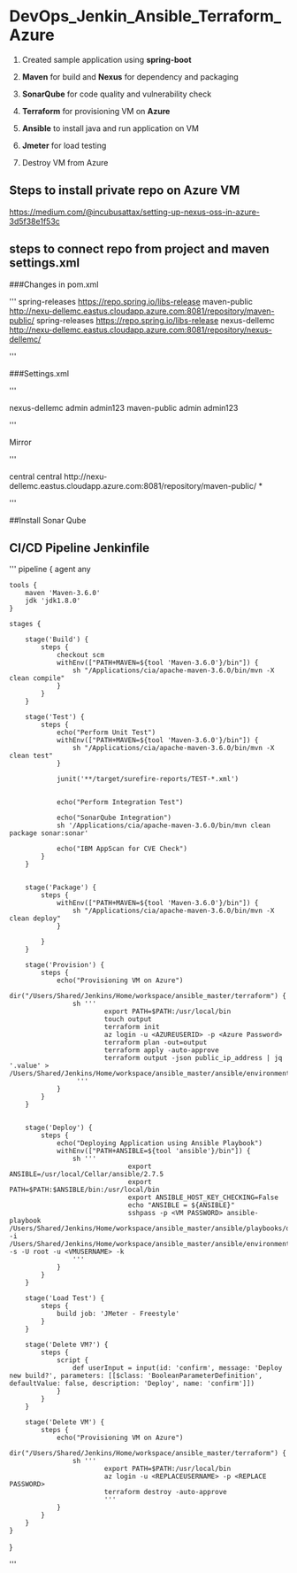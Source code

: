 # DevOps_Jenkin_Ansible_Terraform_Azure

1. Created sample application using <b>spring-boot</b>

2. <b>Maven</b> for build and <b>Nexus</b> for dependency and packaging

3. <b>SonarQube</b> for code quality and vulnerability check

4. <b>Terraform</b> for provisioning VM on <b>Azure</b>

5. <b>Ansible</b> to install java and run application on VM 

6. <b>Jmeter</b> for load testing

7. Destroy VM from Azure

## Steps to install private repo on Azure VM

https://medium.com/@incubusattax/setting-up-nexus-oss-in-azure-3d5f38e1f53c

## steps to connect repo from project and maven settings.xml

###Changes in pom.xml

'''
<repositories>
        <repository>
            <id>spring-releases</id>
            <url>https://repo.spring.io/libs-release</url>
        </repository>
        <repository>
            <id>maven-public</id>
            <url>http://nexu-dellemc.eastus.cloudapp.azure.com:8081/repository/maven-public/</url>
        </repository>
    </repositories>
    <pluginRepositories>
        <pluginRepository>
            <id>spring-releases</id>
            <url>https://repo.spring.io/libs-release</url>
        </pluginRepository>
    </pluginRepositories>
    <distributionManagement>
        <repository>
            <id>nexus-dellemc</id>
            <url>http://nexu-dellemc.eastus.cloudapp.azure.com:8081/repository/nexus-dellemc/</url>
        </repository>
    </distributionManagement>

'''

###Settings.xml

 '''
 
 <server>
      <id>nexus-dellemc</id>
      <username>admin</username>
      <password>admin123</password>
</server>


<server>
      <id>maven-public</id>
      <username>admin</username>
      <password>admin123</password>
</server>

'''

Mirror

'''

   <mirror>
      <id>central</id>
      <name>central</name>
      <url>http://nexu-dellemc.eastus.cloudapp.azure.com:8081/repository/maven-public/</url>
      <mirrorOf>*</mirrorOf>
    </mirror>

'''

 ##Install Sonar Qube
    
    
 ## CI/CD Pipeline Jenkinfile 
 
 '''
   pipeline {
    agent any

    tools {
        maven 'Maven-3.6.0'
        jdk 'jdk1.8.0'
    }

    stages {

        stage('Build') {
            steps {
                checkout scm
                withEnv(["PATH+MAVEN=${tool 'Maven-3.6.0'}/bin"]) {
                    sh "/Applications/cia/apache-maven-3.6.0/bin/mvn -X clean compile"
                }
            }
        }

        stage('Test') {
            steps {
                echo("Perform Unit Test")
                withEnv(["PATH+MAVEN=${tool 'Maven-3.6.0'}/bin"]) {
                    sh "/Applications/cia/apache-maven-3.6.0/bin/mvn -X clean test"
                }

                junit('**/target/surefire-reports/TEST-*.xml')


                echo("Perform Integration Test")

                echo("SonarQube Integration")
                sh '/Applications/cia/apache-maven-3.6.0/bin/mvn clean package sonar:sonar'

                echo("IBM AppScan for CVE Check")
            }
        }


        stage('Package') {
            steps {
                withEnv(["PATH+MAVEN=${tool 'Maven-3.6.0'}/bin"]) {
                    sh "/Applications/cia/apache-maven-3.6.0/bin/mvn -X clean deploy"
                }

            }
        }

        stage('Provision') {
            steps {
                echo("Provisioning VM on Azure")
                dir("/Users/Shared/Jenkins/Home/workspace/ansible_master/terraform") {
                    sh '''
                            export PATH=$PATH:/usr/local/bin
                            touch output
                            terraform init
                            az login -u <AZUREUSERID> -p <Azure Password>
                            terraform plan -out=output
                            terraform apply -auto-approve
                            terraform output -json public_ip_address | jq '.value' > /Users/Shared/Jenkins/Home/workspace/ansible_master/ansible/environments/test/hosts
                     '''
                }
            }
        }


        stage('Deploy') {
            steps {
                echo("Deploying Application using Ansible Playbook")
                withEnv(["PATH+ANSIBLE=${tool 'ansible'}/bin"]) {
                    sh '''
                                  export ANSIBLE=/usr/local/Cellar/ansible/2.7.5
                                  export PATH=$PATH:$ANSIBLE/bin:/usr/local/bin
                                  export ANSIBLE_HOST_KEY_CHECKING=False
                                  echo "ANSIBLE = ${ANSIBLE}"
                                  sshpass -p <VM PASSWORD> ansible-playbook /Users/Shared/Jenkins/Home/workspace/ansible_master/ansible/playbooks/deploy.yml -i /Users/Shared/Jenkins/Home/workspace/ansible_master/ansible/environments/test/hosts -s -U root -u <VMUSERNAME> -k                
                    '''
                }
            }
        }

        stage('Load Test') {
            steps {
                build job: 'JMeter - Freestyle'
            }
        }

        stage('Delete VM?') {
            steps {
                script {
                    def userInput = input(id: 'confirm', message: 'Deploy new build?', parameters: [[$class: 'BooleanParameterDefinition', defaultValue: false, description: 'Deploy', name: 'confirm']])
                }
            }
        }

        stage('Delete VM') {
            steps {
                echo("Provisioning VM on Azure")
                dir("/Users/Shared/Jenkins/Home/workspace/ansible_master/terraform") {
                    sh '''
                            export PATH=$PATH:/usr/local/bin
                            az login -u <REPLACEUSERNAME> -p <REPLACE PASSWORD>
                            terraform destroy -auto-approve
                            '''
                }
            }
        }
    }
}

 '''
